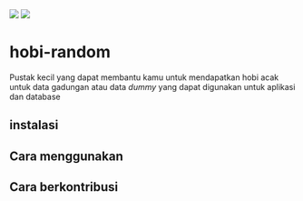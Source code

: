 <img src="https://img.shields.io/codecov/c/github/CandraJengger/hobi-random">
<img src="https://img.shields.io/github/repo-size/CandraJengger/hobi-random">

# hobi-random

Pustak kecil yang dapat membantu kamu untuk mendapatkan hobi acak untuk data gadungan atau data _dummy_ yang dapat digunakan untuk aplikasi dan database


## instalasi

## Cara menggunakan

## Cara berkontribusi